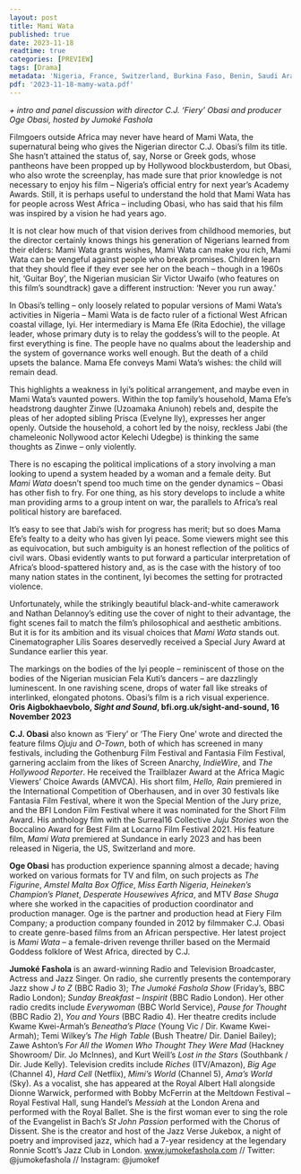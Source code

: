 ```yaml
---
layout: post
title: Mami Wata
published: true
date: 2023-11-18
readtime: true
categories: [PREVIEW]
tags: [Drama]
metadata: 'Nigeria, France, Switzerland, Burkina Faso, Benin, Saudi Arabia, Luxembourg, Germany 2023, 107 mins<br> Director:  C.J. ‘Fiery’ Obasi'
pdf: '2023-11-18-mamy-wata.pdf'
---
```


_+ intro and panel discussion with director C.J. ‘Fiery’ Obasi and producer Oge Obasi, hosted by Jumoké Fashola_

Filmgoers outside Africa may never have heard of Mami Wata, the supernatural being who gives the Nigerian director C.J. Obasi’s film its title. She hasn’t attained the status of, say, Norse or Greek gods, whose pantheons have been propped up by Hollywood blockbusterdom, but Obasi, who also wrote the screenplay, has made sure that prior knowledge is not necessary to enjoy his film – Nigeria’s official entry for next year’s Academy Awards. Still, it is perhaps useful to understand the hold that Mami Wata has for people across West Africa – including Obasi, who has said that his film was inspired by a vision he had years ago.

It is not clear how much of that vision derives from childhood memories, but the director certainly knows things his generation of Nigerians learned from their elders: Mami Wata grants wishes, Mami Wata can make you rich, Mami Wata can be vengeful against people who break promises. Children learn that they should flee if they ever see her on the beach – though in a 1960s hit, ‘Guitar Boy’, the Nigerian musician Sir Victor Uwaifo (who features on this film’s soundtrack) gave a different instruction: ‘Never you run away.’

In Obasi’s telling – only loosely related to popular versions of Mami Wata’s activities in Nigeria – Mami Wata is de facto ruler of a fictional West African coastal village, Iyi. Her intermediary is Mama Efe (Rita Edochie), the village leader, whose primary duty is to relay the goddess’s will to the people. At first everything is fine. The people have no qualms about the leadership and the system of governance works well enough. But the death of a child upsets the balance. Mama Efe conveys Mami Wata’s wishes: the child will remain dead.

This highlights a weakness in Iyi’s political arrangement, and maybe even in Mami Wata’s vaunted powers. Within the top family’s household, Mama Efe’s headstrong daughter Zinwe (Uzoamaka Aniunoh) rebels and, despite the pleas of her adopted sibling Prisca (Evelyne Ily), expresses her anger openly. Outside the household, a cohort led by the noisy, reckless Jabi (the chameleonic Nollywood actor Kelechi Udegbe) is thinking the same thoughts as Zinwe – only violently.

There is no escaping the political implications of a story involving a man looking to upend a system headed by a woman and a female deity. But _Mami Wata_ doesn’t spend too much time on the gender dynamics – Obasi has other fish to fry. For one thing, as his story develops to include a white man providing arms to a group intent on war, the parallels to Africa’s real political history are barefaced.

It’s easy to see that Jabi’s wish for progress has merit; but so does Mama Efe’s fealty to a deity who has given Iyi peace. Some viewers might see this as equivocation, but such ambiguity is an honest reflection of the politics of civil wars. Obasi evidently wants to put forward a particular interpretation of Africa’s blood-spattered history and, as is the case with the history of too many nation states in the continent, Iyi becomes the setting for protracted violence.

Unfortunately, while the strikingly beautiful black-and-white camerawork and Nathan Delannoy’s editing use the cover of night to their advantage, the fight scenes fail to match the film’s philosophical and aesthetic ambitions. But it is for its ambition and its visual choices that _Mami Wata_ stands out. Cinematographer Lílis Soares deservedly received a Special Jury Award at Sundance earlier this year.

The markings on the bodies of the Iyi people – reminiscent of those on the bodies of the Nigerian musician Fela Kuti’s dancers – are dazzlingly luminescent. In one ravishing scene, drops of water fall like streaks of interlinked, elongated photons. Obasi’s film is a rich visual experience.  
**Oris Aigbokhaevbolo, _Sight and Sound_, bfi.org.uk/sight-and-sound, 16 November 2023**  

**C.J. Obasi** also known as ‘Fiery’ or ‘The Fiery One’ wrote and directed the feature films _Ojuju_ and _O-Town_, both of which has screened in many festivals, including the Gothenburg Film Festival and Fantasia Film Festival, garnering acclaim from the likes of Screen Anarchy, _IndieWire_, and _The Hollywood Reporter_. He received the Trailblazer Award at the Africa Magic Viewers’ Choice Awards (AMVCA). His short film, _Hello, Rain_ premiered in the International Competition of Oberhausen, and in over 30 festivals like Fantasia Film Festival, where it won the Special Mention of the Jury prize, and the BFI London Film Festival where it was nominated for the Short Film Award. His anthology film with the Surreal16 Collective _Juju Stories_ won the Boccalino Award for Best Film at Locarno Film Festival 2021. His feature film, _Mami Wata_ premiered at Sundance in early 2023 and has been released in Nigeria, the US, Switzerland and more.  

**Oge Obasi** has production experience spanning almost a decade; having worked on various formats for TV and film, on such projects as _The Figurine_, _Amstel Malta Box Office_, _Miss Earth Nigeria_, _Heineken’s Champion’s Planet_, _Desperate Housewives Africa_, and MTV _Base Shuga_ where she worked in the capacities of production coordinator and production manager. Oge is the partner and production head at Fiery Film Company; a production company founded in 2012 by filmmaker C.J. Obasi to create genre-based films from an African perspective. Her latest project is _Mami Wata_ – a female-driven revenge thriller based on the Mermaid Goddess folklore of West Africa, directed by C.J.  

**Jumoké Fashola**  is an award-winning Radio and Television Broadcaster, Actress and Jazz Singer. On radio, she currently presents the contemporary Jazz show _J to Z_  (BBC Radio 3); _The Jumoké Fashola Show_  (Friday’s, BBC Radio London); _Sunday Breakfast – Inspirit_ (BBC Radio London). Her other radio credits include _Everywoman_  (BBC World Service), _Pause for Thought_  (BBC Radio 2), _You and Yours_ (BBC Radio 4). Her theatre credits include Kwame Kwei-Armah’s _Beneatha’s Place_  (Young Vic / Dir. Kwame Kwei-Armah); Temi Wilkey’s _The High Table_  (Bush Theatre/ Dir. Daniel Bailey); Zawe Ashton’s _For All the Women Who Thought They Were Mad_  (Hackney Showroom/ Dir. Jo McInnes), and Kurt Weill’s _Lost in the Stars_  (Southbank / Dir. Jude Kelly). Television credits include _Riches_  (ITV/Amazon), _Big Age_  (Channel 4), _Hard Cell_  (Netflix), _Mimi’s World_  (Channel 5), _Ama’s World_ (Sky). As a vocalist, she has appeared at the Royal Albert Hall alongside Dionne Warwick, performed with Bobby McFerrin at the Meltdown Festival ­– Royal Festival Hall, sung Handel’s _Messiah_ at the London Arena and performed with the Royal Ballet. She is the first woman ever to sing the role of the Evangelist in Bach’s _St John Passion_ performed with the Chorus of Dissent. She is the creator and host of the Jazz Verse Jukebox, a night of poetry and improvised jazz, which had a 7-year residency at the legendary Ronnie Scott’s Jazz Club in London. www.jumokefashola.com // Twitter: @jumokefashola // Instagram: @jumokef
<!--stackedit_data:
eyJoaXN0b3J5IjpbMjA0MTYxNjYwOCwyMDEyNjYzMDMzXX0=
-->